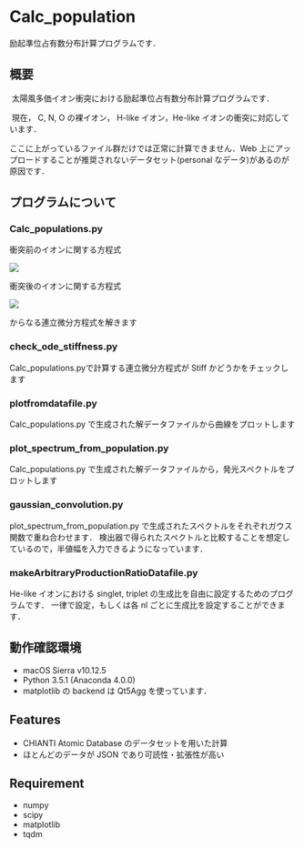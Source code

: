 # Calc_population
励起準位占有数分布計算プログラムです．
## 概要
  太陽風多価イオン衝突における励起準位占有数分布計算プログラムです．
  
  現在， C, N, O の裸イオン， H-like イオン，He-like イオンの衝突に対応しています．  

  ここに上がっているファイル群だけでは正常に計算できません．Web 上にアップロードすることが推奨されないデータセット(personal なデータ)があるのが原因です．


## プログラムについて
### Calc_populations.py
  衝突前のイオンに関する方程式


  <img src="https://latex.codecogs.com/gif.latex?\frac{\textrm{d}[{\rm&space;X}^{q&plus;}]}{\textrm{d}t}=-\sigma_{\mathrm{total}}\cdot&space;v&space;[{\rm&space;X}^{q&plus;}][{\rm&space;Y}]" />


  衝突後のイオンに関する方程式


  <img src="https://latex.codecogs.com/gif.latex?\frac{\textrm{d}[{\rm&space;X}^{(q-1)&plus;}(\mathcal{S})]}{\textrm{d}t}=\sigma_{\mathcal{S}}\cdot&space;v&space;[{\rm&space;X}^{q&plus;}][{\rm&space;Y}]&space;&plus;\sum_{\mathcal{S}'}\left\{A_{\mathcal{S}',&space;\mathcal{S}}[{\rm&space;X}^{(q-1)&plus;}(\mathcal{S}')]\right\}&space;-\left\{\sum_{\mathcal{S}''}A_{\mathcal{S},&space;\mathcal{S}''}\right\}[{\rm&space;X}^{(q-1)&plus;}(\mathcal{S})]" />
  
  からなる連立微分方程式を解きます

### check_ode_stiffness.py
  Calc_populations.pyで計算する連立微分方程式が Stiff かどうかをチェックします

### plotfromdatafile.py
  Calc_populations.py で生成された解データファイルから曲線をプロットします

### plot_spectrum_from_population.py
  Calc_populations.py で生成された解データファイルから，発光スペクトルをプロットします

### gaussian_convolution.py
  plot_spectrum_from_population.py で生成されたスペクトルをそれぞれガウス関数で重ね合わせます．
  検出器で得られたスペクトルと比較することを想定しているので，半値幅を入力できるようになっています．

### makeArbitraryProductionRatioDatafile.py
  He-like イオンにおける singlet, triplet の生成比を自由に設定するためのプログラムです．
  一律で設定，もしくは各 nl ごとに生成比を設定することができます．

## 動作確認環境
  - macOS Sierra v10.12.5
  - Python 3.5.1 (Anaconda 4.0.0)
  - matplotlib の backend は Qt5Agg を使っています．

## Features

- CHIANTI Atomic Database のデータセットを用いた計算
- ほとんどのデータが JSON であり可読性・拡張性が高い

## Requirement

- numpy
- scipy
- matplotlib
- tqdm
